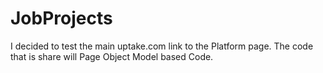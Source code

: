 # JobProjects
I decided to test the main uptake.com link to the Platform page. The code that is share will Page Object Model based Code. 
